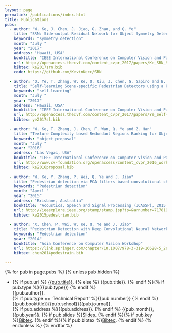 ```yaml
---
layout: page
permalink: /publications/index.html
title: Publications
pubs:
  - author: "W. Ke, J. Chen, J. Jiao, G. Zhao, and Q. Ye"
    title: "SRN: Side-output Residual Network for Object Symmetry Detection in the Wild"
    keywords: "symmetry detection"
    month: "July "
    year: "2017"
    address: "Hawaii, USA"
    booktitle: "IEEE International Conference on Computer Vision and Pattern Recognition (Oral)"
    url: http://openaccess.thecvf.com/content_cvpr_2017/papers/Ke_SRN_Side-output_Residual_CVPR_2017_paper.pdf
    bibtex: ke2017srn.bib
    code: https://github.com/KevinKecc/SRN   

  - author: "Q. Ye, T. Zhang, W. Ke, Q. Qiu, J. Chen, G. Sapiro and B. Zhang"
    title: "Self-learning Scene-specific Pedestrian Detectors using a Progressive Latent Model"
    keywords: "self-learning"
    month: "July "
    year: "2017"
    address: "Hawaii, USA"
    booktitle: "IEEE International Conference on Computer Vision and Pattern Recognition"
    url: http://openaccess.thecvf.com/content_cvpr_2017/papers/Ye_Self-Learning_Scene-Specific_Pedestrian_CVPR_2017_paper.pdf
    bibtex: ye2017sl.bib
    
  - author: "W. Ke, T. Zhang, J. Chen, F. Wan, Q. Ye and Z. Han"
    title: "Texture Complexity based Redundant Regions Ranking for Object Proposal"
    keywords: "object proposal"
    month: "July "
    year: "2016"
    address: "Las Vegas, USA"
    booktitle: "IEEE International Conference on Computer Vision and Pattern Recognition Workshop (CVPRW)"
    url: http://www.cv-foundation.org/openaccess/content_cvpr_2016_workshops/w24/papers/Ke_Texture_Complexity_Based_CVPR_2016_paper.pdf
    bibtex: ke2016proposal.bib
    
  - author: "W. Ke, Y. Zhang, P. Wei, Q. Ye and J. Jiao"
    title: "Pedestrian detection via PCA filters based convolutional channel features"
    keywords: "Pedestrian detection"
    month: "April "
    year: "2015"
    address: "Brisbane, Australia"
    booktitle: "Acoustics, Speech and Signal Processing (ICASSP), 2015 IEEE International Conference on"
    url: http://ieeexplore.ieee.org/stamp/stamp.jsp?tp=&arnumber=7178199
    bibtex: ke2015pedestrian.bib
    
  - author: "X. Chen, P. Wei, W. Ke, Q. Ye and J. Jiao"
    title: "Pedestrian Detection with Deep Convolutional Neural Network"
    keywords: "Pedestrian detection"
    year: "2014"
    booktitle: "Asia Conference on Computer Vision Workshop"
    url: https://link.springer.com/chapter/10.1007/978-3-319-16628-5_26
    bibtex: chen2014pedestrain.bib    

---
```


{% for pub in page.pubs %}
{% unless pub.hidden %}
  - {% if pub.url %} [{{pub.title}}]({{pub.url}}).
    {% else %} {{pub.title}}.
    {% endif %}{% if pub.type %}({{pub.type}})
    {% endif %}<br>
    {{pub.author}}.<br>
    {% if pub.type == 'Technical Report' %}{{pub.number}}
    {% endif %}{{pub.booktitle}}{{pub.school}}{{pub.journal}}.<br>
    {% if pub.address %}{{pub.address}}.
    {% endif %} {{pub.month}}, {{pub.year}}. {% if pub.slides %}[Slides]({{pub.slides}}).
    {% endif %}{% if pub.key %}[Bibtex](http://groups.csail.mit.edu/commit/bibtex.cgi?key={{pub.key}}).
    {% endif %}{% if pub.bibtex %}[Bibtex]({{pub.bibtex}}).
    {% endif %}
{% endunless %}
{% endfor %}



